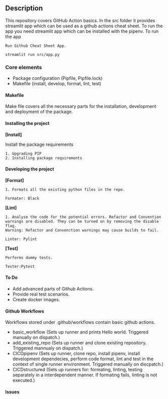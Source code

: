 ## Description

This repository covers GitHub Action basics. In the src folder it provides streamlit app
which can be used as a github actions cheat sheet. To run the app you need streamlit app which can be installed with the pipenv. To run the app

```
Run Github Cheat Sheet App.

streamlit run src/app.py
```


### Core elements

- Package configuration (Pipfile, Pipfile.lock)
- Makefile (install, develop, format, lint, test)


#### Makefile

Make file covers all the necessary parts for the installation, development and deployment
of the package.

#### Installing the project

**[Install]**

Install the package requirements

```
1. Upgrading PIP
2. Installing package requirements
```

#### Developing the project

**[Format]**

```
1. Formats all the existing python files in the repo.

Formater: Black
```

**[Lint]**

```
1. Analyse the code for the potential errors. Refactor and Convention
warnings are disabled. They can be turned on by removing the disable flag.
Warning: Refactor and Convenction warnings may cause builds to fail.

Linter: Pylint
```

**[Test]**

```
Performs dummy tests.

Tester:Pytest
```

#### To Do

- Add advanced parts of Github Actions.
- Provide real test scenarios.
- Create docker images.

#### Github Workflows

Workflows stored under .github/workflows contain basic github actions. 

-  basic_workflow (Sets up runner and prints Hello world. Triggered manually on dispatch.)
-  add_existing_repo (Sets up runner and clone existing repository. Triggered mannualy on dispatch.)
- CICDpipenv (Sets up runner, clone repo, install pipenv, install development dependecies, perform code format, lint and test in the context of single runner environment. Triggered manually on discpatch.)
- CICDstructured (Sets up runners for: formating, linting, testing separately in a interdependent manner. If formating fails, linting is not executed.)

#### Issues

